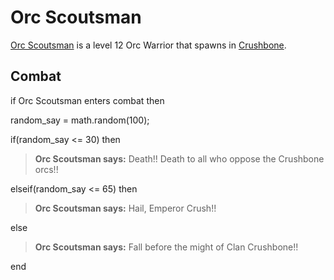 # Orc Scoutsman



[Orc Scoutsman](/npc/58042) is a level 12 Orc Warrior that spawns in [Crushbone](/zone/58).



## Combat

if Orc Scoutsman enters combat  then


random_say = math.random(100);


if(random_say <= 30) then



>**Orc Scoutsman says:** Death!!  Death to all who oppose the Crushbone orcs!!


elseif(random_say <= 65) then



>**Orc Scoutsman says:** Hail, Emperor Crush!!


else



>**Orc Scoutsman says:** Fall before the might of Clan Crushbone!!

end